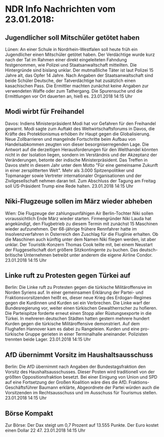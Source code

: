 # NDR Info Nachrichten vom 23.01.2018:


## Jugendlicher soll Mitschüler getötet haben
Lünen: An einer Schule in Nordrhein-Westfalen soll heute früh ein Jugendlicher einen Mitschüler getötet haben. Der Verdächtige wurde kurz nach der Tat im Rahmen einer direkt eingeleiteten Fahndung festgenommen, wie Polizei und Staatsanwaltschaft mitteilten. Die Hintergründe sind bislang unklar. Der mutmaßliche Täter ist laut Polizei 15 Jahre alt, das Opfer 14 Jahre. Nach Angaben der Staatsanwaltschaft sind beide Schüler Deutsche, der Tatverdächtige hat zusätzlich einen kasachischen Pass. Die Ermittler machten zunächst keine Angaben zur verwendeten Waffe oder zum Tathergang. Die Spurensuche und die Ermittlungen vor Ort dauerten an, hieß es. 23.01.2018 14:15 Uhr 

## Modi wirbt für Freihandel
Davos: 			Indiens Ministerpräsident Modi hat vor Gefahren für den Freihandel gewarnt. Modi sagte zum Auftakt des Weltwirtschaftsforums in Davos, die Kräfte des Protektionismus erhöben ihr Haupt gegen die Globalisierung. Neue Zollbarrieren und mangelnde Fortschritte beim Aufbau von Handelsabkommen zeugten von dieser besorgniserregenden Lage. Die Antwort auf die derzeitigen Herausforderungen für den Welthandel könnten nicht in der Isolation liegen, sondern im Verständnis und der Akzeptanz der Veränderungen, betonte der indische Ministerpräsident. Das Treffen in Davos steht in diesem Jahr unter dem Motto "Für eine gemeinsame Zukunft in einer zersplitterten Welt". Mehr als 3.000 Spitzenpolitiker und Topmanager sowie Vertreter internationaler Organisationen und der Zivilgesellschaft nehmen daran teil. Zum Abschluss der Tagung am Freitag soll US-Präsident Trump eine Rede halten. 23.01.2018 14:15 Uhr 

## Niki-Flugzeuge sollen im März wieder abheben
Wien: Die Flugzeuge der zahlungsunfähigen Air Berlin-Tochter Niki sollen voraussichtlich Ende März wieder starten. Firmengründer Niki Lauda hat angekündigt, den Flugbetrieb zu diesem Termin mit zunächst 15 Maschinen wieder aufzunehmen. Der 68-jährige frühere Rennfahrer hatte im Insolvenzverfahren in Österreich den Zuschlag für die Fluglinie erhalten. Ob die Maschinen auch künftig unter dem Namen Niki fliegen werden, ist aber unklar. Der Touristik-Konzern Thomas Cook teilte mit, bei einem Neustart der Fluggesellschaft dort größere Sitzkontingente zu buchen. Das deutsch-britische Unternehmen betreibt unter anderem die eigene Airline Condor. 23.01.2018 14:15 Uhr 

## Linke ruft zu Protesten gegen Türkei auf
Berlin: Die Linke ruft zu Protesten gegen die türkische Militäroffensive im Norden Syriens auf. In einer gemeinsamen Erklärung der Partei- und Fraktionsvorsitzenden heißt es, dieser neue Krieg des Erdogan-Regimes gegen die Kurdinnen und Kurden sei ein Verbrechen. Die Linke warf der Bundesregierung vor, weiter einen türkischen Gewaltherrscher zu hofieren. Die Parteispitze forderte erneut einen Stopp aller Rüstungsexporte in die Türkei. In mehreren deutschen Städten hatten gestern mehrere hundert Kurden gegen die türkische Militäroffensive demonstriert. Auf dem Flughafen Hannover kam es dabei zu Rangeleien. Kurden und eine pro-türkische Gruppe gerieten in einer Terminalhalle aneinander. Polizisten trennten beide Lager. 23.01.2018 14:15 Uhr 

## AfD übernimmt Vorsitz im Haushaltsausschuss
Berlin: 	Die AfD übernimmt nach Angaben der Bundestagsfraktion den Vorsitz des Haushaltsausschusses. Dieser Posten wird traditionell von der größten Oppositionsfraktion besetzt. Bei einer Einigung von Union und SPD auf eine Fortsetzung der Großen Koalition wäre dies die AfD. Fraktions-Geschäftsführer Baumann erklärte, Abgeordnete der Partei würden auch die Vorsitzenden im Rechtsausschuss und im Ausschuss für Tourismus stellen. 23.01.2018 14:15 Uhr 

## Börse Kompakt
Zur Börse: Der Dax steigt um 0,7 Prozent auf 13.555 Punkte. Der Euro kostet einen Dollar 22 47. 23.01.2018 14:15 Uhr 
